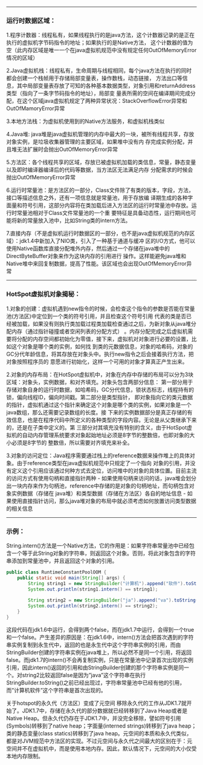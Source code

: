 
***
### **运行时数据区域：**

1.程序计数器：线程私有，如果线程执行的是java方法，这个计数器记录的是正在执行的虚拟机字节码指令的地址；如果执行的是Native方法，
	这个计数器的值为空（此内存区域是唯一一个在java虚拟机规范中没有规定任何OutOfMemoryError情况的区域）

2.Java虚拟机栈：线程私有，生命周期与线程相同，每个java方法在执行的同时都会创建一个栈帧用于存储局部变量表，操作数栈，动态链接，
	方法出口等信息，其中局部变量表存放了可知的各种基本数据类型，对象引用和returnAddress类型（指向了一条字节码指令的地址），局部变
	量表所需的空间在编译期间完成分配，在这个区域java虚拟机规定了两种异常状况：StackOverflowError异常和OutOfMamoryError异常

3.本地方法栈：为虚拟机使用到的Native方法服务，和虚拟机栈类似

4.Java堆: java堆是java虚拟机管理的内存中最大的一块，被所有线程共享，存放对象实例，是垃圾收集器管理的主要区域，如果堆中没有内
	存完成实例分配，并且堆无法扩展时会抛出OutOfMemoryError异常

5.方法区：各个线程共享的区域，存放已被虚拟机加载的类信息，常量，静态变量以及即时编译器编译后的代码等数据，当方法区无法满足内存
	分配需求的时候会抛出OutOfMemoryError异常

6.运行时常量池：是方法区的一部分，Class文件除了有类的版本，字段，方法，接口等描述信息之外，还有一项信息就是常量池，用于存放编
	译期生成的各种字面量和符号引用，这部分内容将在类加载后进入方法区的运行时常量池中存放。运行时常量池相对于Class文件常量池的一个重
	要特征是具备动态性，运行期间也可能将新的常量放入池中，比如String类的intern方法。

7.直接内存（不是虚拟机运行时数据区的一部分，也不是java虚拟机规范的内存区域）：jdk1.4中新加入了NIO类，引入了一种基于通道与缓冲
	区的I/O方式，他可以使用Native函数库直接分配堆外内存，然后通过一个存储在java堆中的DirectByteBuffer对象来作为这块内存的引用进行
	操作。这样能避免java堆和Native堆中来回复制数据，提高了性能。该区域也会出现OutOfMemoryError异常


***

### **HotSpot虚拟机对象揭秘：**


1.对象的创建：虚拟机遇到new指令的时候，会检查这个指令的参数是否能在常量池(方法区)中定位到一个类的符号引用，并且检查这个符号引用
	代表的类是否已经被加载，如果没有则执行类加载过程类加载检查通过之后，为新对象从java堆分配内存（通过指针碰撞或者空闲列表的分配方式）
	。内存分配完成之后虚拟机需要将分配的内存空间都初始化为零值，接下来，虚拟机对对象进行必要的设置，比如这个对象是哪个类的实例，如何找
	到类的元数据信息，对象的哈希码，对象的GC分代年龄信息，将其存放在对象头中。执行new指令之后会接着执行<init>方法，把对象按照程序员的
	意愿进行初始化，这样一个可用的对象才算真正产生出来。

2.对象的内存布局：在HotSpot虚拟机中，对象在内存中存储的布局可以分为3块区域：对象头，实例数据，和对齐填充。对象头包含两部分信息：
	第一部分用于存储对象自身的运行时数据，如哈希码，GC分代信息，锁状态标志，线程持有的锁，偏向线程ID，偏向时间戳。第二部分是类型指针，
	即对象指向它的类元数据的指针，虚拟机通过这个指针来确定这个对象是哪个类的实例，如果对象是一个java数组，那么还需要记录数组的长度。接
	下来的实例数据部分是真正存储的有效信息，也是在程序代码中所定义的各种类型的字段内容。无论是从父类继承下来的，还是在子类中定义的。第
	三部分对其填充没有特别的含义，由于HotSpot虚拟机的自动内存管理系统要求对象起始地址必须是8字节的整数倍，也即对象的大小必须是8字节的
	整数倍，所以需要对齐填充来补全。

3.对象的访问定位：Java程序需要通过栈上的reference数据来操作堆上的具体对象。由于reference类型在java虚拟机规范中只规定了一个指向
	对象的引用，并没有定义这个引用应该通过何种方式去定位，访问堆中的对象的具体位置。目前主流的访问方式有使用句柄和直接指针两种
	- 如果使用句柄来访问的话，java堆会划分出一块内存来作为句柄池，reference中存储的是对象的句柄地址，而句柄包含对象实例数据（存储在
	java堆）和类型数据（存储在方法区）各自的地址信息
	- 如果使用直接指针访问，那么java堆对象的布局中就必须考虑如何放置访问类型数据的相关信息

***
### **示例：**
String.intern()方法是一个Native方法，它的作用是：如果字符串常量池中已经包含一个等于此String对象的字符串，则返回这个对象。否则，将此对象包含的字符串添加到常量池中，并且返回这个对象的引用。
```java
public class RuntimeConstantPoolOOM {
	public static void main(String[] args) {
		String string1 = new StringBuilder("计算机").append("软件").toString();
		System.out.println(string1.intern() == string1);
		
		String string2 = new StringBuilder("ja").append("va").toString();
		System.out.println(string2.intern() == string2);
	}
}
```
这段代码在jdk1.6中运行，会得到两个false，而在jdk1.7中运行，会得到一个true和一个false。产生差异的原因是：在jdk1.6中，intern()方法会把首次遇到的字符串实例复制到永生代中，返回的也是永生代中这个字符串实例的引用，而由StringBuilder创建的字符串实例在java堆上，所以必然不是同一个引用，将返回false。而jdk1.7的intern()不会再复制实例，只是在常量池中记录首次出现的实例引用，因此intern()返回的引用和由StringBuilder创建的那个字符串实例是同一个。对string2比较返回false是因为”java”这个字符串在执行StringBuilder.toString()之前已经出现过，字符串常量池中已经有他的引用，而”计算机软件”这个字符串是首次出现的。

关于hotspot的永久代（方法区）变成了元空间
移除永久代的工作从JDK1.7就开始了。JDK1.7中，存储在永久代的部分数据就已经转移到了Java Heap或者是 Native Heap。但永久代仍存在于JDK1.7中，并没完全移除，譬如符号引用(Symbols)转移到了native heap；字面量(interned strings)转移到了java heap；类的静态变量(class statics)转移到了java heap。元空间的本质和永久代类似，都是对JVM规范中方法区的实现。不过元空间与永久代之间最大的区别在于：元空间并不在虚拟机中，而是使用本地内存。因此，默认情况下，元空间的大小仅受本地内存限制。
